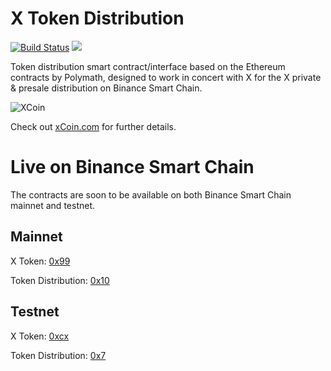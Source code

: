 # X Token Distribution

[![Build Status](https://travis-ci.org/PolymathNetwork/polymath-token-distribution.svg?branch=master)](https://travis-ci.org/PolymathNetwork/polymath-token-distribution) <a href="https://t.me/polymathnetwork" target="_blank"><img src="https://img.shields.io/badge/50k+-telegram-blue.svg"></a>

Token distribution smart contract/interface based on the Ethereum contracts by Polymath, designed to work in concert with X for the X private & presale distribution on Binance Smart Chain.

![XCoin](Polymath.png)

Check out [xCoin.com](https://xcoin.com) for further details.

# Live on Binance Smart Chain

The contracts are soon to be available on both Binance Smart Chain mainnet and testnet.

## Mainnet
X Token: [0x99](https://bscscan.com/address/0x99)

Token Distribution: [0x10](https://bscscan.com/address/0x10)

## Testnet

X Token: [0xcx](https://testnet.bscscan.com/address/0xcx#code)

Token Distribution: [0x7](https://testnet.bscscan.com/address/0x7#code)
